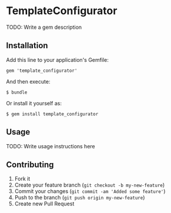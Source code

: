 # TemplateConfigurator

TODO: Write a gem description

## Installation

Add this line to your application's Gemfile:

    gem 'template_configurator'

And then execute:

    $ bundle

Or install it yourself as:

    $ gem install template_configurator

## Usage

TODO: Write usage instructions here

## Contributing

1. Fork it
2. Create your feature branch (`git checkout -b my-new-feature`)
3. Commit your changes (`git commit -am 'Added some feature'`)
4. Push to the branch (`git push origin my-new-feature`)
5. Create new Pull Request
